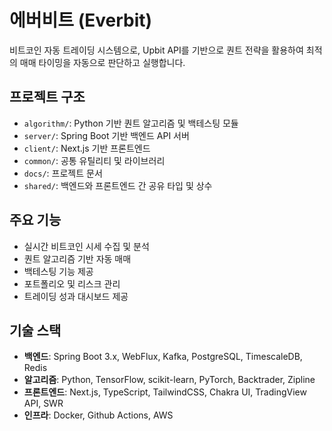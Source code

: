 # 에버비트 (Everbit)

비트코인 자동 트레이딩 시스템으로, Upbit API를 기반으로 퀀트 전략을 활용하여 최적의 매매 타이밍을 자동으로 판단하고 실행합니다.

## 프로젝트 구조

- `algorithm/`: Python 기반 퀀트 알고리즘 및 백테스팅 모듈
- `server/`: Spring Boot 기반 백엔드 API 서버
- `client/`: Next.js 기반 프론트엔드
- `common/`: 공통 유틸리티 및 라이브러리
- `docs/`: 프로젝트 문서
- `shared/`: 백엔드와 프론트엔드 간 공유 타입 및 상수

## 주요 기능

- 실시간 비트코인 시세 수집 및 분석
- 퀀트 알고리즘 기반 자동 매매
- 백테스팅 기능 제공
- 포트폴리오 및 리스크 관리
- 트레이딩 성과 대시보드 제공

## 기술 스택

- **백엔드**: Spring Boot 3.x, WebFlux, Kafka, PostgreSQL, TimescaleDB, Redis
- **알고리즘**: Python, TensorFlow, scikit-learn, PyTorch, Backtrader, Zipline
- **프론트엔드**: Next.js, TypeScript, TailwindCSS, Chakra UI, TradingView API, SWR
- **인프라**: Docker, Github Actions, AWS
